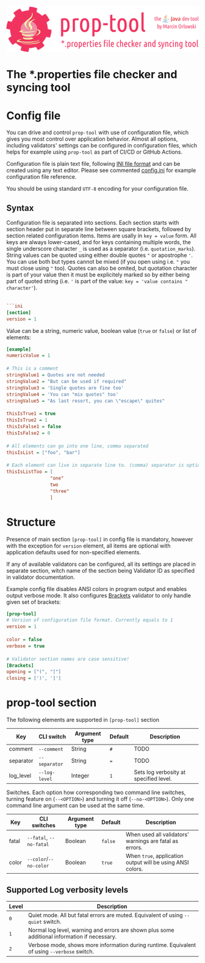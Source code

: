 ![prop-tool logo](artwork/prop-tool-logo.png)

# The *.properties file checker and syncing tool #

# Config file #

You can drive and control `prop-tool` with use of configuration file, which gives you most control over application behavior. Almost
all options, including validators' settings can be configured in configuration files, which helps for example using `prop-tool` as
part of CI/CD or GitHub Actions.

Configuration file is plain text file, following [INI file format](https://en.wikipedia.org/wiki/INI_file) and can be created using
any text editor. Please see commented [config.ini](../config.ini) for example configuration file reference.

You should be using standard `UTF-8` encoding for your configuration file.

## Syntax ##

Configuration file is separated into sections. Each section starts with section header put in separate line between square brackets,
followed by section related configuration items. Items are usally in `key = value` form. All keys are always lower-cased, and for
keys containing multiple words, the single underscore character `_` is used as a separator (i.e. `quotation_marks`). String values
can be quoted using either double quotes `"` or apostrophe `'`. You can use both but types cannot be mixed
(if you open using i.e. `"` you must close using `"` too). Quotes can also be omited, but quotation character is part of your value
then it must be explicitely marked so by either being part of quoted string (i.e. `'` is part of the
value: `key = 'value contains " character'`).

```ini

```ini
[section]
version = 1
```

Value can be a string, numeric value, boolean value (`true` or `false`) or list of elements:

```ini
[example]
numericValue = 1

# This is a comment
stringValue1 = Quotes are not needed
stringValue2 = "But can be used if required"
stringValue3 = 'Single quotes are fine too'
stringValue4 = 'You can "mix quotes" too'
stringValue5 = "As last resort, you can \"escape\" quites"

thisIsTrue1 = true
thisIsTrue2 = 1
thisIsFalse1 = false
thisIsFalse2 = 0

# All elements can go into one line, comma separated
thisIsList = ["foo", "bar"]

# Each element can live in separate line to. (comma) separator is optional in that case
thisIsListToo = [
                "one"
                two
                "three"
                ]
```

# Structure #

Presence of main section `[prop-tool]` in config file is mandatory, however with the exception for `version` element, all items are
optional with application defaults used for non-specified elements.

If any of available validators can be configured, all its settings are placed in separate section, witch name of the section being
Validator ID as specified in validator documentation.

Example config file disables ANSI colors in program output and enables output verbose mode. It also
configures [Brackets](checks/brackets.md)
validator to only handle given set of brackets:

```ini
[prop-tool]
# Version of configuration file format. Currently equals to 1
version = 1

color = false
verbose = true

# Validator section names are case sensitive!
[Brackets]
opening = ["(", "["]
closing = [')', ']']
```

# prop-tool section #

The following elements are supported in `[prop-tool]` section

| Key       | CLI switch    | Argument type | Default | Description |
|-----------|---------------|---------------|---------|-------------|
| comment   | `--comment`   | String        | `#`     | TODO |
| separator | `--separator` | String        | `=`     | TODO |
| log_level | `--log-level` | Integer       | `1`     | Sets log verbosity at specified level. |

Switches. Each option how corresponding two command line switches, turning feature on (`--<OPTION>`)
and turning it off (`--no-<OPTION>`). Only one command line argument can be used at the same time.

| Key       | CLI switches |Argument type      | Default | Description |
|-----------|-----------|-------------|---------|------------|
| fatal   | `--fatal`, `--no-fatal` | Boolean | `false` | When used all validators' warnings are fatal as errors. |
| color   | `--color`/`--no-color` | Boolean | `true` | When `true`, application output will be using ANSI colors.|

## Supported Log verbosity levels ##

| Level | Description |
|-------|-------------|
| `0`   | Quiet mode. All but fatal errors are muted. Equivalent of using `--quiet` switch. |
| `1`   | Normal log level, warning and errors are shown plus some additional information if necessary. |
| `2`   | Verbose mode, shows more information during runtime. Equivalent of using `--verbose` switch. |

